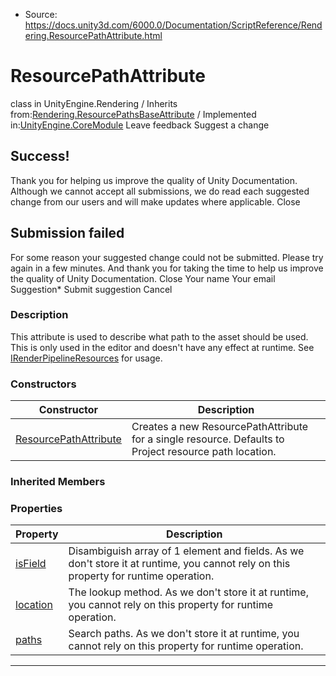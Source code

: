 * Source: https://docs.unity3d.com/6000.0/Documentation/ScriptReference/Rendering.ResourcePathAttribute.html

# ResourcePathAttribute
class in UnityEngine.Rendering
/
Inherits from:[Rendering.ResourcePathsBaseAttribute](https://docs.unity3d.com/6000.0/Documentation/ScriptReference/Rendering.ResourcePathsBaseAttribute.html)
/
Implemented in:[UnityEngine.CoreModule](https://docs.unity3d.com/6000.0/Documentation/ScriptReference/UnityEngine.CoreModule.html)
Leave feedback
Suggest a change
## Success!
Thank you for helping us improve the quality of Unity Documentation. Although we cannot accept all submissions, we do read each suggested change from our users and will make updates where applicable.
Close
## Submission failed
For some reason your suggested change could not be submitted. Please <a>try again</a> in a few minutes. And thank you for taking the time to help us improve the quality of Unity Documentation.
Close
Your name Your email Suggestion* Submit suggestion
Cancel
### Description
This attribute is used to describe what path to the asset should be used.
This is only used in the editor and doesn't have any effect at runtime. See [IRenderPipelineResources](https://docs.unity3d.com/6000.0/Documentation/ScriptReference/Rendering.IRenderPipelineResources.html) for usage.
### Constructors
Constructor | Description  
---|---  
[ResourcePathAttribute](https://docs.unity3d.com/6000.0/Documentation/ScriptReference/Rendering.ResourcePathAttribute-ctor.html) | Creates a new ResourcePathAttribute for a single resource. Defaults to Project resource path location.  
### Inherited Members
### Properties
Property | Description  
---|---  
[isField](https://docs.unity3d.com/6000.0/Documentation/ScriptReference/Rendering.ResourcePathsBaseAttribute-isField.html) | Disambiguish array of 1 element and fields. As we don't store it at runtime, you cannot rely on this property for runtime operation.  
[location](https://docs.unity3d.com/6000.0/Documentation/ScriptReference/Rendering.ResourcePathsBaseAttribute-location.html) | The lookup method. As we don't store it at runtime, you cannot rely on this property for runtime operation.  
[paths](https://docs.unity3d.com/6000.0/Documentation/ScriptReference/Rendering.ResourcePathsBaseAttribute-paths.html) | Search paths. As we don't store it at runtime, you cannot rely on this property for runtime operation.  
* * *
